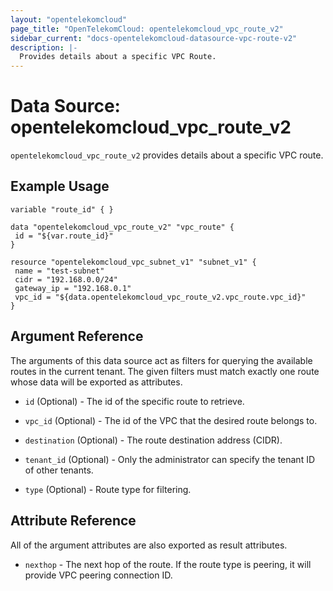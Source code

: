 ```yaml
---
layout: "opentelekomcloud"
page_title: "OpenTelekomCloud: opentelekomcloud_vpc_route_v2"
sidebar_current: "docs-opentelekomcloud-datasource-vpc-route-v2"
description: |-
  Provides details about a specific VPC Route.
---
```


# Data Source: opentelekomcloud_vpc_route_v2

`opentelekomcloud_vpc_route_v2` provides details about a specific VPC route.

## Example Usage

 ```hcl
 variable "route_id" { }

data "opentelekomcloud_vpc_route_v2" "vpc_route" {
  id = "${var.route_id}"
}

resource "opentelekomcloud_vpc_subnet_v1" "subnet_v1" {
  name = "test-subnet"
  cidr = "192.168.0.0/24"
  gateway_ip = "192.168.0.1"
  vpc_id = "${data.opentelekomcloud_vpc_route_v2.vpc_route.vpc_id}"
}

 ```

## Argument Reference

The arguments of this data source act as filters for querying the available
routes in the current tenant. The given filters must match exactly one
route whose data will be exported as attributes.

* `id` (Optional) - The id of the specific route to retrieve.

* `vpc_id` (Optional) - The id of the VPC that the desired route belongs to.

* `destination` (Optional) - The route destination address (CIDR).

* `tenant_id` (Optional) - Only the administrator can specify the tenant ID of other tenants.

* `type` (Optional) - Route type for filtering.

## Attribute Reference

All of the argument attributes are also exported as
result attributes.

* `nexthop` - The next hop of the route. If the route type is peering, it will provide VPC peering connection ID.